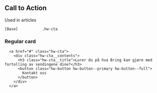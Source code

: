 ## Call to Action

Used in articles

```code
[Base]           .hw-cta
```

### Regular card

```html|span-3
  <a href="#" class="hw-cta">
    <div class="hw-cta__contents">
      <h3 class="hw-cta__title">Lurer du på hva Bring kan gjøre med fortolling av sendingene dine?</h3>
      <button class="hw-button hw-button--primary hw-button--full">
        Kontakt oss
      </button>
    </div>
  </a>
```
